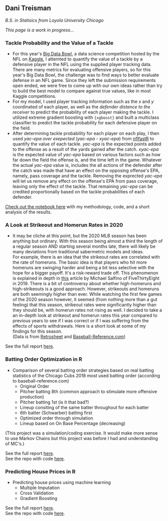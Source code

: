 ## Dani Treisman
_B.S. in Statisics from Loyola University Chicago_

_This page is a work in progress..._

### Tackle Probability and the Value of a Tackle  
* For this year's [Big Data Bowl](https://operations.nfl.com/gameday/analytics/big-data-bowl/), a data science competition hosted by the NFL on [Kaggle](www.kaggle.com), I attemted to quantify the value of a tackle by a defensive player in the NFL using the supplied player tracking data. There are many metrics for evaluating offensive players, so for this year's Big Data Bowl, the challenge was to find ways to better evaluate defense in an NFL game. Since they left the submission requirements open ended, we were free to come up with our own ideas rather than try to build the best model to compare against true values, like in most Kaggle competitions. 
* For my model, I used player tracking information such as the *x* and *y* coordinated of each player, as well as the *defender distance to the receiver* to predict the probability of each player making the tackle. I utilized extreme gradient boosting with `{xgboost}` and built a multiclass classifier to predict the tackle probability for each defensive player on the field. 
* After determining tackle probability for each player on each play, I then used *yac-epa over exepected* (*yac-epa - xyac-epa*) from [nflfastR](https://www.nflfastr.com/) to quantify the value of each tackle. *yac-epa* is the expected points added to the offense as a result of the yards gained after the catch. *xyac-epa* is the expected value of *yac-epa* based on various factors such as how far down the field the offense is, and the time left in the game. Whatever the actual *yac-epa* value is, includes the all actions of the defender after the catch was made that have an effect on the opposing offense's EPA, namely, pass coverage and the tackle. Removing the exprected *yac-epa* will let us remove any effect on the offense's EPA from pass coverage, leaving only the effect of the tackle. That remaining *yac-epa* can be credited proportionally based on the tackle probabilities of each defender. 

[Check out the notebook here](https://www.kaggle.com/danitreisman/tackle-probability-and-the-value-of-a-tackle) with my methodology, code, and a short analysis of the results. 


### A Look at Strikeout and Homerun Rates in 2020
* It may be cliche at this point, but the 2020 MLB season has been anything but ordinary. With this season being almost a third the length of a regular season AND starting several months late, there will likely be many deviations from traditional sabermetric models and ideas.  
For example, there is an idea that the strikeout rates are correlated with the rate of homeruns. The basic idea is that players who hit more homeruns are swinging harder and being a bit less selective with the hope for a bigger payoff. It's a risk-reward trade off. This phenomenon is explained in depth in [this](https://fivethirtyeight.com/features/you-cant-have-home-runs-without-strikeouts/#:~:text=The%20defining%20characteristics%20of%20baseball,are%206.4%20strikeouts%20per%20homer.) article by Michael Salfino of FiveThirtyEight in 2019. 
There is a bit of controversy about whether high-homeruns and high-strikeouts is a good approach. However, strikeouts and homeruns are both seemingly higher than ever. While watching the first few games of the 2020 season however, it seemed (from nothing more than a gut feeling) that this season, strikeout rates were significantly higher than they should be, with homerun rates not rising as well. I decided to take a an in-depth look at strikeout and homerun rates this year compared to previous years to see if I was correct or if I was suffering from the effects of sports withdrawals. Here is a short look at some of my findings for this season.  
(Data is from [Retrosheet](https://www.retrosheet.org/) and [Baseball-Reference.com](https://www.baseball-reference.com/leagues/MLB/2020.shtml)) 

See the full report [here](https://github.com/dtreisman/HRsAndKs2020/blob/master/A%20Look%20at%20Ks%20and%20HRs%20in%202020.pdf).  


### Batting Order Optimization in R

* Comparison of several batting order strategies based on real batting statistics of the Chicago Cubs 2018 most used batting order (according to baseball-reference.com)
  + Original Order
  + Pitcher batting 8th (common approach to stimulate more offensive production)
  + Pitcher batting 1st (is it that bad?) 
  + Lineup consiting of the same batter throughout for each batter
  + 6th batter (Schwarber) batting first
  + Optimized order through simulation
  + Lineup based on On Base Percentage (decreasing)

(This project was a simulation/coding exercise. It would make more sense to use Markov Chains but this project was before I had and understanding of MC's.)

See the full report [here](https://github.com/dtreisman/Baseball-Simulation-in-R/blob/master/Batting%20Order%20Optimization.pdf).  
See the repo with code [here](https://github.com/dtreisman/Baseball-Simulation-in-R).

### Predicting House Prices in R

* Predicting house prices using machine learning
  + Multiple Imputation
  + Cross Validation
  + Gradient Boosting

See the full report [here](https://github.com/dtreisman/HousingPricesPredicitions/blob/master/HousingPrices%20-%20Predicitve%20Analysis.pdf).  
See the repo with code [here](https://github.com/dtreisman/HousingPricesPredicitions).

